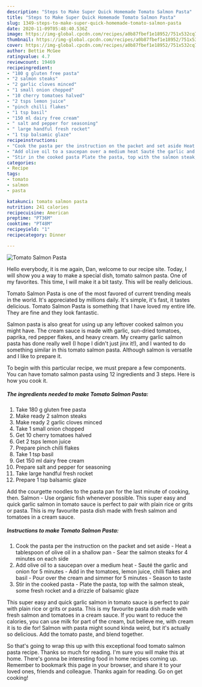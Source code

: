 ```yaml
---
description: "Steps to Make Super Quick Homemade Tomato Salmon Pasta"
title: "Steps to Make Super Quick Homemade Tomato Salmon Pasta"
slug: 1349-steps-to-make-super-quick-homemade-tomato-salmon-pasta
date: 2020-11-09T05:48:40.536Z
image: https://img-global.cpcdn.com/recipes/a0b87fbef1e18952/751x532cq70/tomato-salmon-pasta-recipe-main-photo.jpg
thumbnail: https://img-global.cpcdn.com/recipes/a0b87fbef1e18952/751x532cq70/tomato-salmon-pasta-recipe-main-photo.jpg
cover: https://img-global.cpcdn.com/recipes/a0b87fbef1e18952/751x532cq70/tomato-salmon-pasta-recipe-main-photo.jpg
author: Bettie McGee
ratingvalue: 4.7
reviewcount: 19469
recipeingredient:
- "180 g gluten free pasta"
- "2 salmon steaks"
- "2 garlic cloves minced"
- "1 small onion chopped"
- "10 cherry tomatoes halved"
- "2 tsps lemon juice"
- "pinch chilli flakes"
- "1 tsp basil"
- "150 ml dairy free cream"
- " salt and pepper for seasoning"
- " large handful fresh rocket"
- "1 tsp balsamic glaze"
recipeinstructions:
- "Cook the pasta per the instruction on the packet and set aside Heat a tablespoon of olive oil in a shallow pan Sear the salmon steaks for 4 minutes on each side"
- "Add olive oil to a saucepan over a medium heat Sauté the garlic and onion for 5 minutes Add in the tomatoes, lemon juice, chilli flakes and basil Pour over the cream and simmer for 5 minutes Season to taste"
- "Stir in the cooked pasta Plate the pasta, top with the salmon steak, some fresh rocket and a drizzle of balsamic glaze"
categories:
- Recipe
tags:
- tomato
- salmon
- pasta

katakunci: tomato salmon pasta 
nutrition: 241 calories
recipecuisine: American
preptime: "PT36M"
cooktime: "PT48M"
recipeyield: "1"
recipecategory: Dinner

---
```



![Tomato Salmon Pasta](https://img-global.cpcdn.com/recipes/a0b87fbef1e18952/751x532cq70/tomato-salmon-pasta-recipe-main-photo.jpg)

Hello everybody, it is me again, Dan, welcome to our recipe site. Today, I will show you a way to make a special dish, tomato salmon pasta. One of my favorites. This time, I will make it a bit tasty. This will be really delicious.

Tomato Salmon Pasta is one of the most favored of current trending meals in the world. It's appreciated by millions daily. It's simple, it's fast, it tastes delicious. Tomato Salmon Pasta is something that I have loved my entire life. They are fine and they look fantastic.

Salmon pasta is also great for using up any leftover cooked salmon you might have. The cream sauce is made with garlic, sun-dried tomatoes, paprika, red pepper flakes, and heavy cream. My creamy garlic salmon pasta has done really well (I hope I didn&#39;t just jinx it!), and I wanted to do something similar in this tomato salmon pasta. Although salmon is versatile and I like to prepare it.


To begin with this particular recipe, we must prepare a few components. You can have tomato salmon pasta using 12 ingredients and 3 steps. Here is how you cook it.

<!--inarticleads1-->

##### The ingredients needed to make Tomato Salmon Pasta:

1. Take 180 g gluten free pasta
1. Make ready 2 salmon steaks
1. Make ready 2 garlic cloves minced
1. Take 1 small onion chopped
1. Get 10 cherry tomatoes halved
1. Get 2 tsps lemon juice
1. Prepare pinch chilli flakes
1. Take 1 tsp basil
1. Get 150 ml dairy free cream
1. Prepare  salt and pepper for seasoning
1. Take  large handful fresh rocket
1. Prepare 1 tsp balsamic glaze


Add the courgette noodles to the pasta pan for the last minute of cooking, then. Salmon - Use organic fish whenever possible. This super easy and quick garlic salmon in tomato sauce is perfect to pair with plain rice or grits or pasta. This is my favourite pasta dish made with fresh salmon and tomatoes in a cream sauce. 

<!--inarticleads2-->

##### Instructions to make Tomato Salmon Pasta:

1. Cook the pasta per the instruction on the packet and set aside - Heat a tablespoon of olive oil in a shallow pan - Sear the salmon steaks for 4 minutes on each side
1. Add olive oil to a saucepan over a medium heat - Sauté the garlic and onion for 5 minutes - Add in the tomatoes, lemon juice, chilli flakes and basil - Pour over the cream and simmer for 5 minutes - Season to taste
1. Stir in the cooked pasta - Plate the pasta, top with the salmon steak, some fresh rocket and a drizzle of balsamic glaze


This super easy and quick garlic salmon in tomato sauce is perfect to pair with plain rice or grits or pasta. This is my favourite pasta dish made with fresh salmon and tomatoes in a cream sauce. If you want to reduce the calories, you can use milk for part of the cream, but believe me, with cream it is to die for! Salmon with pasta might sound kinda weird, but it&#39;s actually so delicious. Add the tomato paste, and blend together. 

So that's going to wrap this up with this exceptional food tomato salmon pasta recipe. Thanks so much for reading. I'm sure you will make this at home. There's gonna be interesting food in home recipes coming up. Remember to bookmark this page in your browser, and share it to your loved ones, friends and colleague. Thanks again for reading. Go on get cooking!
